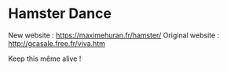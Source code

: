 # Hamster Dance

New website : https://maximehuran.fr/hamster/
Original website : http://gcasale.free.fr/viva.htm

Keep this même alive !
